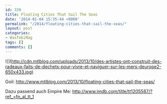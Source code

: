 ```yaml
---
id: 339
title: Floating Cities That Sail The Seas
date: '2014-01-04 15:35:44 +0000'
permalink: "/2014/floating-cities-that-sail-the-seas/"
layout: post
categories:
- WasTobiMag
tags: []
comments: []
---
```

![](<http://cdn.mtlblog.com/uploads/2013/10/des-artistes-ont-construit-des-radeaux-faits-de-dechets-pour-vivre-et-naviguer-sur-les-mers-deurope2-650x433.jpg)>

Goil:&nbsp;<http://www.mtlblog.com/2013/10/floating-cities-that-sail-the-seas/>

Dazu passend auch Empire Me:&nbsp;<http://www.imdb.com/title/tt1205587/?ref_=fn_al_tt_1>